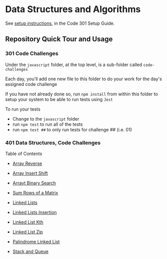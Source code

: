 # Data Structures and Algorithms

See [setup instructions](https://codefellows.github.io/setup-guide/code-301/2-code-challenges), in the Code 301 Setup Guide.

## Repository Quick Tour and Usage

### 301 Code Challenges

Under the `javascript` folder, at the top level, is a sub-folder called `code-challenges`

Each day, you'll add one new file to this folder to do your work for the day's assigned code challenge

If you have not already done so, run `npm install` from within this folder to setup your system to be able to run tests using `Jest`

To run your tests

- Change to the `javascript` folder
- run `npm test` to run all of the tests
- run `npm test ##` to only run tests for challenge ## (i.e. 01)

### 401 Data Structures, Code Challenges

Table of Contents
- [Array Reverse](./javascript/arrayReverse/README.md)

- [Array Insert Shift](./javascript/arrayInsertShift/README.md)

- [Arrayt Binary Search](./javascript/arrayBinarySearch/README.md)

- [Sum Rows of a Matrix](./javascript/class-04/README.md)

- [Linked Lists](./javascript/linkedLists/README.md)

- [Linked Lists Insertion](./javascript/linked-list-insertions/README.md)

- [Linked List Kth](./javascript/linked-list-kth/README.md)

- [Linked List Zip](./javascript/linkedListZip/README.md)

- [Palindrome Linked List](./javascript/palindrome/README.md)

- [Stack and Queue](./javascript/stackAndQueue/README.md)
